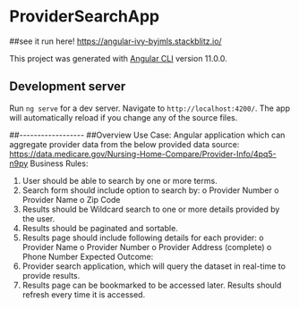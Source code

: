 
# ProviderSearchApp

##see it run here! https://angular-ivy-byjmls.stackblitz.io/

This project was generated with [Angular CLI](https://github.com/angular/angular-cli) version 11.0.0.

## Development server

Run `ng serve` for a dev server. Navigate to `http://localhost:4200/`. The app will automatically reload if you change any of the source files.

##------------------
##Overview
Use Case:
Angular application which can aggregate provider data from the below provided data source: 
https://data.medicare.gov/Nursing-Home-Compare/Provider-Info/4pq5-n9py
Business Rules:
1.	User should be able to search by one or more terms.
2.	Search form should include option to search by: 
o	Provider Number
o	Provider Name
o	Zip Code
3.	Results should be Wildcard search to one or more details provided by the user.
4.	Results should be paginated and sortable.
5.	Results page should include following details for each provider:
o	Provider Name
o	Provider Number
o	Provider Address (complete)
o	Phone Number
Expected Outcome:
1.	Provider search application, which will query the dataset in real-time to provide results.
2.	Results page can be bookmarked to be accessed later. Results should refresh every time it is accessed. 


